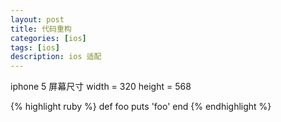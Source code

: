 ```yaml
---
layout: post
title: 代码重构
categories: [ios]
tags: [ios]
description: ios 适配
---
```


<p>iphone 5 屏幕尺寸 width = 320 height = 568</p>
{% highlight ruby %}
def foo
  puts 'foo'
end
{% endhighlight %}
